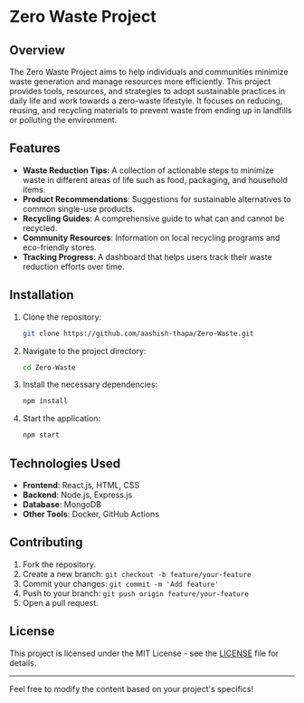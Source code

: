 

# Zero Waste Project

## Overview

The Zero Waste Project aims to help individuals and communities minimize waste generation and manage resources more efficiently. This project provides tools, resources, and strategies to adopt sustainable practices in daily life and work towards a zero-waste lifestyle. It focuses on reducing, reusing, and recycling materials to prevent waste from ending up in landfills or polluting the environment.

## Features

- **Waste Reduction Tips**: A collection of actionable steps to minimize waste in different areas of life such as food, packaging, and household items.
- **Product Recommendations**: Suggestions for sustainable alternatives to common single-use products.
- **Recycling Guides**: A comprehensive guide to what can and cannot be recycled.
- **Community Resources**: Information on local recycling programs and eco-friendly stores.
- **Tracking Progress**: A dashboard that helps users track their waste reduction efforts over time.

## Installation

1. Clone the repository:
   ```bash
   git clone https://github.com/aashish-thapa/Zero-Waste.git
   ```

2. Navigate to the project directory:
   ```bash
   cd Zero-Waste
   ```

3. Install the necessary dependencies:
   ```bash
   npm install
   ```

4. Start the application:
   ```bash
   npm start
   ```

## Technologies Used

- **Frontend**: React.js, HTML, CSS
- **Backend**: Node.js, Express.js
- **Database**: MongoDB
- **Other Tools**: Docker, GitHub Actions

## Contributing

1. Fork the repository.
2. Create a new branch: `git checkout -b feature/your-feature`
3. Commit your changes: `git commit -m 'Add feature'`
4. Push to your branch: `git push origin feature/your-feature`
5. Open a pull request.

## License

This project is licensed under the MIT License - see the [LICENSE](LICENSE) file for details.

---

Feel free to modify the content based on your project's specifics!
